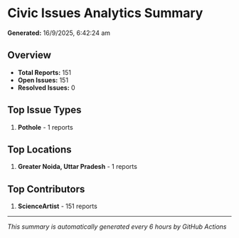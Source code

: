 #  Civic Issues Analytics Summary

**Generated:** 16/9/2025, 6:42:24 am

##  Overview
- **Total Reports:** 151
- **Open Issues:** 151
- **Resolved Issues:** 0

##  Top Issue Types
1. **Pothole** - 1 reports

##  Top Locations
1. **Greater Noida, Uttar Pradesh** - 1 reports

##  Top Contributors
1. **ScienceArtist** - 151 reports

---
*This summary is automatically generated every 6 hours by GitHub Actions*
